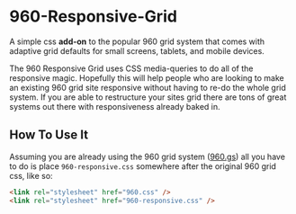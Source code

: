 960-Responsive-Grid
===================

A simple css **add-on** to the popular 960 grid system that comes with adaptive grid defaults for small screens, tablets, and mobile devices. 

The 960 Responsive Grid uses CSS media-queries to do all of the responsive magic. Hopefully this will help people who are looking to make an existing 960 grid site responsive without having to re-do the whole grid system. If you are able to restructure your sites grid there are tons of great systems out there with responsiveness already baked in.

How To Use It
-------------

Assuming you are already using the 960 grid system ([960.gs](http://960.gs)) all you have to do is place `960-responsive.css` somewhere after the original 960 grid css, like so:

```html
<link rel="stylesheet" href="960.css" />
<link rel="stylesheet" href="960-responsive.css" />
```